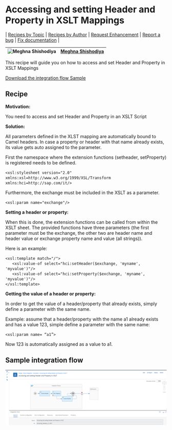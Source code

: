 # Accessing and setting Header and Property in XSLT Mappings

\| [Recipes by Topic](../../readme.md ) \| [Recipes by Author](../../author.md ) \| [Request Enhancement](https://github.com/SAP-samples/cloud-integration-flow/issues/new?assignees=&labels=Recipe%20Fix,enhancement&template=recipe-request.md&title=Improve%20Accessing-and-setting-Header-and-Property-in-XSLT-Mappings ) \| [Report a bug](https://github.com/SAP-samples/cloud-integration-flow/issues/new?assignees=&labels=Recipe%20Fix,bug&template=bug_report.md&title=Issue%20with%20Accessing-and-setting-Header-and-Property-in-XSLT-Mappings ) \| [Fix documentation](https://github.com/SAP-samples/cloud-integration-flow/issues/new?assignees=&labels=Recipe%20Fix,documentation&template=bug_report.md&title=Docu%20fix%20Accessing-and-setting-Header-and-Property-in-XSLT-Mappings ) \|

![Meghna Shishodiya](https://github.com/author-profile.png?size=50 ) | [Meghna Shishodiya](https://github.com/author-profile ) |
----|----|

This recipe will guide you on how to access and set Header and Property in XSLT Mappings

[Download the integration flow Sample](Accessing.zip)


## Recipe

__Motivation:__

You need to access and set Header and Property in an XSLT Script

__Solution:__

All parameters defined in the XLST mapping are automatically bound to Camel headers. In case a property or header with that name already exists, its value gets auto assigned to the parameter.


First the namespace where the extension functions (setheader, setProperty) is registered needs to be defined.

```
<xsl:stylesheet version="2.0"
xmlns:xsl=http://www.w3.org/1999/XSL/Transform
xmlns:hci=http://sap.com/it/>
```

Furthermore, the exchange must be included in the XSLT as a parameter.

```
<xsl:param name="exchange"/>
```

__Setting a header or property:__

When this is done, the extension functions can be called from within the XSLT sheet. The provided functions have three parameters (the first parameter must be the exchange, the other two are header name and header value or exchange property name and value (all strings)).

Here is an example:
~~~
<xsl:template match="/">
   <xsl:value-of select="hci:setHeader($exchange, 'myname', 'myvalue')"/>
   <xsl:value-of select="hci:setProperty($exchange, 'myname', 'myvalue')"/>
</xsl:template>
~~~

__Getting the value of a header or property:__

In order to get the value of a header/property that already exists, simply define a parameter with the same name.

Example: assume that a header/property with the name a1 already exists and has a value 123, simple define a parameter with the same name:

```
<xsl:param name= “a1”>
```

Now 123 is automatically assigned as a value to a1.


## Sample integration flow

![iflowimage](Flow.png)

